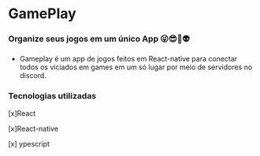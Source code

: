 # GamePlay

### Organize seus jogos em um único App 😜😎👾👽

- Gameplay é um app de jogos feitos em React-native para conectar todos os viciados em games em um só lugar por meio de servidores no discord.

### Tecnologias utilizadas

[x]React

[x]React-native

[x] ypescript

